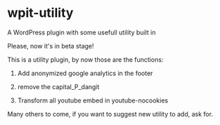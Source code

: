 # wpit-utility
A WordPress plugin with some usefull utility built in

Please, now it's in beta stage!

This is a utility plugin, by now those are the functions:

1) Add anonymized google analytics in the footer

2) remove the capital_P_dangit

3) Transform all youtube embed in youtube-nocookies

Many others to come, if you want to suggest new utility to add, ask for.
